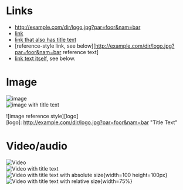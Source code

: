 # Links
- http://example.com/dir/logo.jpg?par=foor&nam=bar
- [link](http://example.com/dir/logo.jpg?par=foor&nam=bar)
- [link that also has title text](http://example.com/dir/logo.jpg?par=foor&nam=bar "This link takes you to somewhere!")
- [reference-style link, see below][http://example.com/dir/logo.jpg?par=foor&nam=bar reference text]
- [link text itself][], see below.

[arbitrary case-insensitive reference text]: http://example.com/dir/logo.jpg?par=foor&nam=bar  
[1]: http://example.com/dir/logo.jpg?par=foor&nam=bar
[link text itself]: http://example.com/dir/logo.jpg?par=foor&nam=bar

# Image

![image](http://example.com/dir/logo.jpg?par=foor&nam=bar)  
![image with title text](http://example.com/dir/logo.jpg?par=foor&nam=bar "Title Text")  

![image reference style][logo]  
[logo]: http://example.com/dir/logo.jpg?par=foor&nam=bar "Title Text"

# Video/audio

![Video](http://example.com/dir/logo.jpg?par=foor&nam=bar)  
![Video with title text](http://example.com/dir/logo.jpg?par=foor&nam=bar)  
![Video with title text with absolute size](http://example.com/dir/logo.jpg?par=foor&nam=bar "Title Text"){width=100 height=100px}  
![Video with title text with relative size](http://example.com/dir/logo.jpg?par=foor&nam=bar "Title Text"){width=75%}

